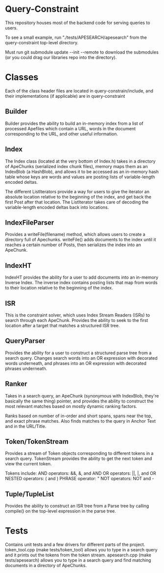 # Query-Constraint

This repository houses most of the backend code for serving queries to users. 

To see a small example, run "./tests/APESEARCH/apesearch" from the query-constraint top-level directory.

Must run git submodule update --init --remote to download the submodules (or you could drag our libraries repo into the directory).

# Classes

Each of the class header files are located in query-constrain/include, and their implementations (if applicable) are in query-constraint

## Builder

Builder provides the ability to build an in-memory index from a list of processed Apefiles which contain a URL, words in the document corresponding to the URL, and other useful information. 

## Index

The Index class (located at the very bottom of Index.h) takes in a directory of ApeChunks (serialized index chunk files), memory maps them as an IndexBlob (a HashBlob), and allows it to be accessed as an in-memory hash table whose keys are words and values are posting lists of variable-length encoded deltas. 

The different ListIterators provide a way for users to give the iterator an absolute location relative to the beginning of the index, and get back the first Post after that location. The ListIterator takes care of decoding the variable-length encoded deltas back into locations.

## IndexFileParser

Provides a writeFile(filename) method, which allows users to create a directory full of Apechunks.  writeFile() adds documents to the index until it reaches a certain number of Posts, then serializes the index into an ApeChunk.

## IndexHT

IndexHT provides the ability for a user to add documents into an in-memory Inverse Index. The inverse index contains posting lists that map from words to their location relative to the beginning of the index.

## ISR

This is the constraint solver, which uses Index Stream Readers (ISRs) to search through each ApeChunk. Provides the ability to seek to the first location after a target that matches a structured ISR tree.

## QueryParser

Provides the ability for a user to construct a structured parse tree from a search query. Changes search words into an OR expression with decorated words underneath, and phrases into an OR expression with decorated phrases underneath.

## Ranker

Takes in a search query, an ApeChunk (synonymous with IndexBlob, they're basically the same thing) pointer, and provides the ability to construct the most relevant matches based on mostly dynamic ranking factors.

Ranks based on number of in-order and short spans, spans near the top, and exact phrase matches. Also finds matches to the query in Anchor Text and in the URL/Title.

## Token/TokenStream

Provides a stream of Token objects corresponding to different tokens in a search query. TokenStream provides the ability to get the next token and view the current token. 

Tokens include:
AND operators: &&, &, and AND
OR operators: ||, |, and OR
NESTED operators: ( and )
PHRASE operator: "
NOT operators: NOT and -

## Tuple/TupleList

Provides the ability to construct an ISR tree from a Parse tree by calling compile() on the top-level expression in the parse tree.

# Tests
Contains unit tests and a few drivers for different parts of the project. token_tool.cpp (make tests/token_tool) allows you to type in a search query and it prints out the tokens from the token stream. apesearch.cpp (make tests/apesearch) allows you to type in a search query and find matching documents in a directory of ApeChunks.